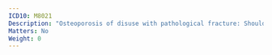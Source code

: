 ```yaml
---
ICD10: M8021
Description: "Osteoporosis of disuse with pathological fracture: Shoulder region"
Matters: No
Weight: 0
---
```


